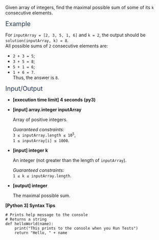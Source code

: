 <p>Given array of integers, find the maximal possible sum of some of its <code>k</code> consecutive elements.</p>
<p><span class="markdown--header" style="color:#2b3b52;font-size:1.4em">Example</span></p>
<p>For <code>inputArray = [2, 3, 5, 1, 6]</code> and <code>k = 2</code>, the output should be<br />
<code>solution(inputArray, k) = 8</code>.<br />
All possible sums of <code>2</code> consecutive elements are:</p>
<ul>
<li><code>2 + 3 = 5</code>;</li>
<li><code>3 + 5 = 8</code>;</li>
<li><code>5 + 1 = 6</code>;</li>
<li><code>1 + 6 = 7</code>.<br />
Thus, the answer is <code>8</code>.</li>
</ul>
<p><span class="markdown--header" style="color:#2b3b52;font-size:1.4em">Input/Output</span></p>
<ul>
<li>
<p><strong>[execution time limit] 4 seconds (py3)</strong></p>
</li>
<li>
<p><strong>[input] array.integer inputArray</strong></p>
<p>Array of positive integers.</p>
<p><em>Guaranteed constraints:</em><br />
<code>3 ≤ inputArray.length ≤ 10<sup>5</sup></code>,<br />
<code>1 ≤ inputArray[i] ≤ 1000</code>.</p>
</li>
<li>
<p><strong>[input] integer k</strong></p>
<p>An integer (not greater than the length of <code>inputArray</code>).</p>
<p><em>Guaranteed constraints:</em><br />
<code>1 ≤ k ≤ inputArray.length</code>.</p>
</li>
<li>
<p><strong>[output] integer</strong></p>
<p>The maximal possible sum.</p>
</li>
</ul>
<p><strong>[Python 3] Syntax Tips</strong></p>
<pre><code class="language-python"><span class="hljs-comment"># Prints help message to the console</span>
<span class="hljs-comment"># Returns a string</span>
<span class="hljs-keyword">def</span> <span class="hljs-title function_">helloWorld</span>(<span class="hljs-params">name</span>):
    <span class="hljs-built_in">print</span>(<span class="hljs-string">"This prints to the console when you Run Tests"</span>)
    <span class="hljs-keyword">return</span> <span class="hljs-string">"Hello, "</span> + name

</code></pre>

